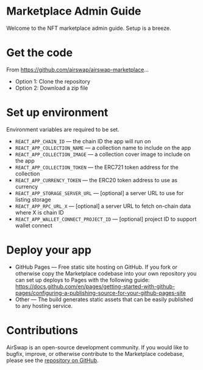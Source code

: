 # Marketplace Admin Guide

Welcome to the NFT marketplace admin guide. Setup is a breeze.

# Get the code

From https://github.com/airswap/airswap-marketplace...
- Option 1: Clone the repository
- Option 2: Download a zip file

# Set up environment
Environment variables are required to be set.

- `REACT_APP_CHAIN_ID` — the chain ID the app will run on
- `REACT_APP_COLLECTION_NAME` — a collection name to include on the app
- `REACT_APP_COLLECTION_IMAGE` — a collection cover image to include on the app
- `REACT_APP_COLLECTION_TOKEN` — the ERC721 token address for the collection
- `REACT_APP_CURRENCY_TOKEN` — the ERC20 token address to use as currency
- `REACT_APP_STORAGE_SERVER_URL` — [optional] a server URL to use for listing storage
- `REACT_APP_RPC_URL_X` — [optional] a server URL to fetch on-chain data where X is chain ID
- `REACT_APP_WALLET_CONNECT_PROJECT_ID` — [optional] project ID to support wallet connect

# Deploy your app

- GitHub Pages — Free static site hosting on GitHub. If you fork or otherwise copy the Marketplace codebase into your own repository you can set up deploys to Pages with the following guide: https://docs.github.com/en/pages/getting-started-with-github-pages/configuring-a-publishing-source-for-your-github-pages-site
- Other — The build generates static assets that can be easily published to any hosting service.

# Contributions

AirSwap is an open-source development community. If you would like to bugfix, improve, or otherwise contribute to the Marketplace codebase, please see the [repository on GitHub](https://github.com/airswap/airswap-marketplace).